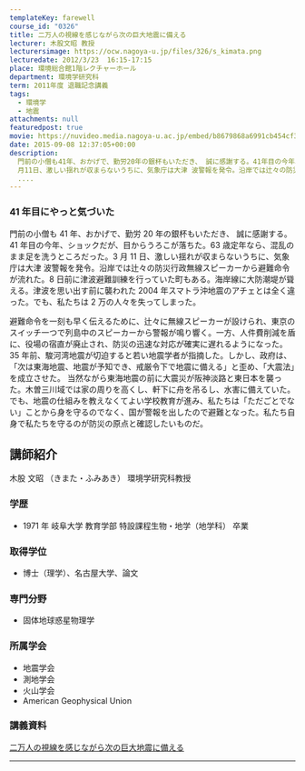 ```yaml
---
templateKey: farewell
course_id: "0326"
title: 二万人の視線を感じながら次の巨大地震に備える
lecturer: 木股文昭 教授
lecturersimage: https://ocw.nagoya-u.jp/files/326/s_kimata.png
lecturedate: 2012/3/23  16:15-17:15
place: 環境総合館1階レクチャーホール
department: 環境学研究科
term: 2011年度 退職記念講義
tags:
  - 環境学
  - 地震
attachments: null
featuredpost: true
movie: https://nuvideo.media.nagoya-u.ac.jp/embed/b8679868a6991cb454cf3b3c682a73198c802bf5
date: 2015-09-08 12:37:05+00:00
description:
  門前の小僧も41年、おかげで、勤労20年の銀杯もいただき、 誠に感謝する。41年目の今年、ショックだが、目からうろこが落ちた。63歳定年なら、混乱のまま足を洗うところだった。3
  月11日、激しい揺れが収まらないうちに、気象庁は大津 波警報を発令。沿岸では辻々の防災行政無線スピーカーから避難命令が流れた。8日前に津波避難訓練を行っていた町もある。海岸線に大防潮堤が聳える。津波を思い出す前に襲われ
  ....
---
```


### 41 年目にやっと気づいた

門前の小僧も 41 年、おかげで、勤労 20 年の銀杯もいただき、 誠に感謝する。41 年目の今年、ショックだが、目からうろこが落ちた。63 歳定年なら、混乱のまま足を洗うところだった。3 月 11 日、激しい揺れが収まらないうちに、気象庁は大津 波警報を発令。沿岸では辻々の防災行政無線スピーカーから避難命令が流れた。8 日前に津波避難訓練を行っていた町もある。海岸線に大防潮堤が聳える。津波を思い出す前に襲われた 2004 年スマトラ沖地震のアチェとは全く違った。でも、私たちは 2 万の人々を失ってしまった。

避難命令を一刻も早く伝えるために、辻々に無線スピーカーが設けられ、東京のスイッチ一つで列島中のスピーカーから警報が鳴り響く。一方、人件費削減を盾に、役場の宿直が廃止され、防災の迅速な対応が確実に遅れるようになった。35 年前、駿河湾地震が切迫すると若い地震学者が指摘した。しかし、政府は、「次は東海地震、地震が予知でき、戒厳令下で地震に備える」と歪め、「大震法」を成立させた。 当然ながら東海地震の前に大震災が阪神淡路と東日本を襲っ た。木曽三川域では家の周りを高くし、軒下に舟を吊るし、水害に備えていた。でも、地震の仕組みを教えなくてよい学校教育が進み、私たちは「ただごとでない」ことから身を守るのでなく、国が警報を出したので避難となった。私たち自身で私たちを守るのが防災の原点と確認したいものだ。

## 講師紹介

木股 文昭 （きまた・ふみあき） 環境学研究科教授

### 学歴

- 1971 年 岐阜大学 教育学部 特設課程生物・地学（地学科） 卒業

### 取得学位

- 博士（理学）、名古屋大学、論文

### 専門分野

- 固体地球惑星物理学

### 所属学会

- 地震学会
- 測地学会
- 火山学会
- American Geophysical Union

### 講義資料

[二万人の視線を感じながら次の巨大地震に備える](https://ocw.nagoya-u.jp/files/326/H23kimata_lastlecture_materials_kai.pdf)

---
